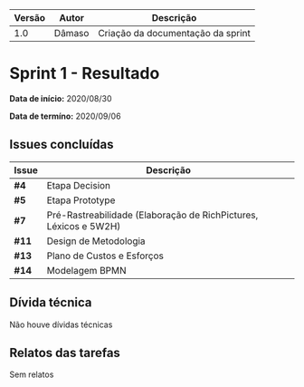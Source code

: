 |Versão| Autor | Descrição |
| ---- | ----- | --------- |
| 1.0 | Dâmaso | Criação da documentação da sprint |

# Sprint 1 - Resultado

**Data de início:** 2020/08/30

**Data de termíno:** 2020/09/06

## Issues concluídas

|Issue|Descrição|
|-----|---------|
|**#4**|Etapa Decision|
|**#5**|Etapa Prototype|
|**#7**|Pré-Rastreabilidade (Elaboração de RichPictures, Léxicos e 5W2H)|
|**#11**|Design de Metodologia|
|**#13**|Plano de Custos e Esforços|
|**#14**|Modelagem BPMN|

## Dívida técnica

Não houve dívidas técnicas

## Relatos das tarefas

Sem relatos